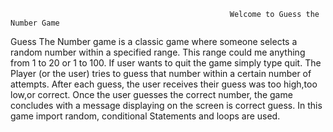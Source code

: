                                                      Welcome to Guess the Number Game    

Guess The Number game is a classic game where someone selects a random number within a specified range. This range could me anything from 1 to 20 or 1 to 100. If user wants to quit the game simply type quit. The Player (or the user) tries to guess that number within a certain  number of attempts. After each guess, the user receives their guess was too high,too low,or correct. Once the user guesses the correct number, the game concludes with a message displaying on the screen is correct guess. In this game import random, conditional Statements and loops are used.


